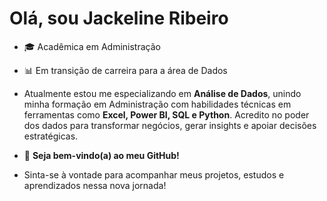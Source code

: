 # Olá, sou Jackeline Ribeiro
- 🎓 Acadêmica em Administração
- 📊 Em transição de carreira para a área de Dados  
- Atualmente estou me especializando em **Análise de Dados**, unindo minha formação em Administração com habilidades técnicas em ferramentas como **Excel, Power BI, SQL e Python**. Acredito no poder dos dados para transformar negócios, gerar insights e apoiar decisões estratégicas.

- 🚀 **Seja bem-vindo(a) ao meu GitHub!**  
- Sinta-se à vontade para acompanhar meus projetos, estudos e aprendizados nessa nova jornada! 
